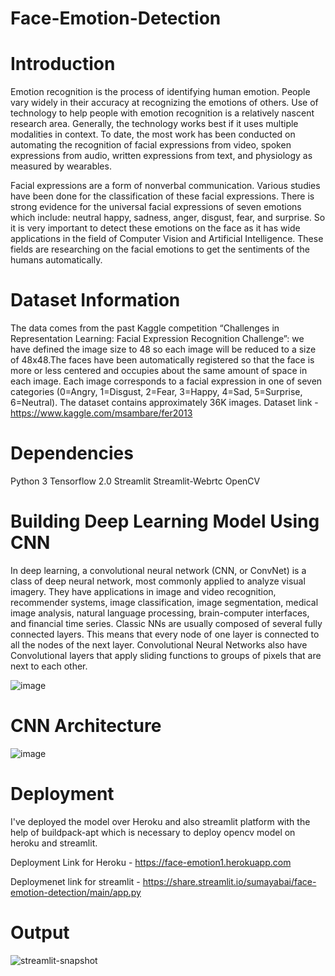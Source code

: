 # Face-Emotion-Detection

# Introduction
Emotion recognition is the process of identifying human emotion. People vary widely in their accuracy at recognizing the emotions of others. Use of technology to help people with emotion recognition is a relatively nascent research area. Generally, the technology works best if it uses multiple modalities in context. To date, the most work has been conducted on automating the recognition of facial expressions from video, spoken expressions from audio, written expressions from text, and physiology as measured by wearables.

Facial expressions are a form of nonverbal communication. Various studies have been done for the classification of these facial expressions. There is strong evidence for the universal facial expressions of seven emotions which include: neutral happy, sadness, anger, disgust, fear, and surprise. So it is very important to detect these emotions on the face as it has wide applications in the field of Computer Vision and Artificial Intelligence. These fields are researching on the facial emotions to get the sentiments of the humans automatically.

# Dataset Information
The data comes from the past Kaggle competition “Challenges in Representation Learning: Facial Expression Recognition Challenge”: we have defined the image size to 48 so each image will be reduced to a size of 48x48.The faces have been automatically registered so that the face is more or less centered and occupies about the same amount of space in each image. Each image corresponds to a facial expression in one of seven categories (0=Angry, 1=Disgust, 2=Fear, 3=Happy, 4=Sad, 5=Surprise, 6=Neutral). The dataset contains approximately 36K images. Dataset link - https://www.kaggle.com/msambare/fer2013

# Dependencies
Python 3
Tensorflow 2.0
Streamlit
Streamlit-Webrtc
OpenCV

# Building Deep Learning Model Using CNN
In deep learning, a convolutional neural network (CNN, or ConvNet) is a class of deep neural network, most commonly applied to analyze visual imagery. They have applications in image and video recognition, recommender systems, image classification, image segmentation, medical image analysis, natural language processing, brain-computer interfaces, and financial time series.
Classic NNs are usually composed of several fully connected layers. This means that every node of one layer is connected to all the nodes of the next layer. Convolutional Neural Networks also have Convolutional layers that apply sliding functions to groups of pixels that are next to each other.

![image](https://user-images.githubusercontent.com/64547004/142170180-ef831f75-412a-45a6-b425-15f7cf0e7dc5.png)

# CNN Architecture
![image](https://user-images.githubusercontent.com/64547004/142170339-df181400-fbf4-4e0a-9a47-6e5478521a49.png)

# Deployment
I've deployed the model over Heroku and also streamlit platform with the help of buildpack-apt which is necessary to deploy opencv model on heroku and streamlit.

Deployment Link for Heroku - https://face-emotion1.herokuapp.com

Deploymenet link for streamlit - https://share.streamlit.io/sumayabai/face-emotion-detection/main/app.py

# Output
![streamlit-snapshot](https://user-images.githubusercontent.com/64547004/142171177-25ea6aa8-5121-4c57-a8c9-225dcdc6fec5.png)
